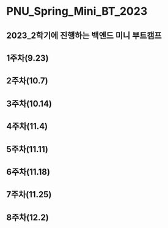 # PNU_Spring_Mini_BT_2023

## 2023_2학기에 진행하는 백엔드 미니 부트캠프

## 1주차(9.23)

### 

### 

## 2주차(10.7)

## 3주차(10.14)

### 

### 

## 4주차(11.4)

### 

### 

## 5주차(11.11)

## 6주차(11.18)

### 

### 

## 7주차(11.25)

### 

## 8주차(12.2)
